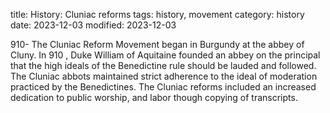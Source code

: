 title: History: Cluniac reforms
tags: history, movement
category: history
date: 2023-12-03
modified: 2023-12-03


910-
The Cluniac Reform Movement began in
 Burgundy at the abbey of Cluny. In 910
, Duke William of
 Aquitaine founded an abbey on the principal that the high ideals of
 the Benedictine rule should be lauded and followed. The Cluniac
 abbots maintained strict adherence to the ideal of moderation
 practiced by the Benedictines. The Cluniac reforms included an
 increased dedication to public worship, and labor though
 copying of transcripts.





